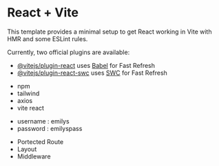 # React + Vite

This template provides a minimal setup to get React working in Vite with HMR and some ESLint rules.

Currently, two official plugins are available:

- [@vitejs/plugin-react](https://github.com/vitejs/vite-plugin-react/blob/main/packages/plugin-react/README.md) uses [Babel](https://babeljs.io/) for Fast Refresh
- [@vitejs/plugin-react-swc](https://github.com/vitejs/vite-plugin-react-swc) uses [SWC](https://swc.rs/) for Fast Refresh

<!-- TOOLS -->

- npm
- tailwind
- axios
- vite react

<!-- account  -->

- username : emilys
- password : emilyspass

<!-- selebihnya liat dummy json user untuk login ("https://dummyjson.com/users" )-->

<!-- Routes -->

- Portected Route
- Layout
- Middleware
